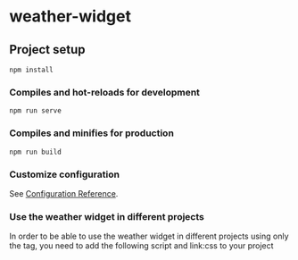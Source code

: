 # weather-widget

## Project setup
```
npm install
```

### Compiles and hot-reloads for development
```
npm run serve
```

### Compiles and minifies for production
```
npm run build
```

### Customize configuration
See [Configuration Reference](https://cli.vuejs.org/config/).

### Use the weather widget in different projects

In order to be able to use the weather widget in different projects using only the <weather-widget /> tag, you need to add the following script and link:css to your project
<script src="https://cdn.jsdelivr.net/gh/sveta987/weather-widget@staging/dist/js/bundle.js"></script>
<link rel="stylesheet" href="https://cdn.jsdelivr.net/gh/sveta987/weather-widget@staging/dist/css/app.33f3cecc.css">
